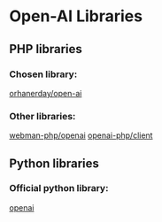
# Open-AI Libraries

## PHP libraries

### Chosen library:

[orhanerday/open-ai](https://github.com/orhanerday/open-ai)

### Other libraries:

[webman-php/openai](https://github.com/webman-php/openai)
[openai-php/client](https://github.com/openai-php/client)

## Python libraries

### Official python library:

[openai](https://platform.openai.com/docs/libraries)

